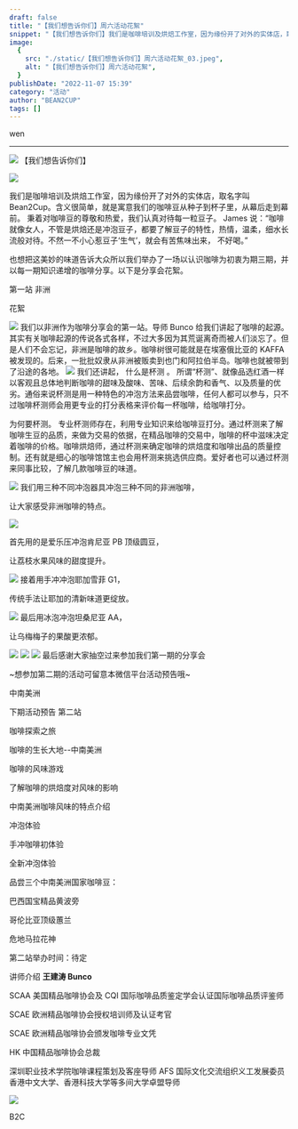 ```yaml
---
draft: false
title: "【我们想告诉你们】周六活动花絮"
snippet: "【我们想告诉你们】我们是咖啡培训及烘焙工作室，因为缘份开了对外的实体店，取名字叫Bean2Cup。含"
image:
  {
    src: "./static/【我们想告诉你们】周六活动花絮_03.jpeg",
    alt: "【我们想告诉你们】周六活动花絮",
  }
publishDate: "2022-11-07 15:39"
category: "活动"
author: "BEAN2CUP"
tags: []
---
```


<!-- # 【我们想告诉你们】周六活动花絮 -->

wen

---

![](./static/【我们想告诉你们】周六活动花絮_01.png)
【我们想告诉你们】

![](./static/【我们想告诉你们】周六活动花絮_02.png)

我们是咖啡培训及烘焙工作室，因为缘份开了对外的实体店，取名字叫 Bean2Cup。含义很简单，就是寓意我们的咖啡豆从种子到杯子里，从幕后走到幕前。
秉着对咖啡豆的尊敬和热爱，我们认真对待每一粒豆子。
James 说：“咖啡就像女人，不管是烘焙还是冲泡豆子，都要了解豆子的特性，热情，温柔，细水长流般对待。不然一不小心惹豆子‘生气’，就会有苦焦味出来，
不好喝。”

也想把这美妙的味道告诉大众所以我们举办了一场以认识咖啡为初衷为期三期，并以每一期知识递增的咖啡分享。以下是分享会花絮。

第一站 非洲

花絮

![](./static/【我们想告诉你们】周六活动花絮_03.jpeg)
我们以非洲作为咖啡分享会的第一站。导师 Bunco 给我们讲起了咖啡的起源。其实有关咖啡起源的传说各式各样，不过大多因为其荒诞离奇而被人们淡忘了。但是人们不会忘记，非洲是咖啡的故乡。咖啡树很可能就是在埃塞俄比亚的 KAFFA 被发现的。后来，一批批奴隶从非洲被贩卖到也门和阿拉伯半岛。咖啡也就被带到了沿途的各地。
![](./static/【我们想告诉你们】周六活动花絮_04.jpeg)
我们还讲起， 什么是杯测 。
所谓“杯测”、就像品选红酒一样以客观且总体地判断咖啡的甜味及酸味、苦味、后续余韵和香气、以及质量的优劣。通俗来说杯测是用一种特色的冲泡方法来品尝咖啡，任何人都可以参与，只不过咖啡杯测师会用更专业的打分表格来评价每一杯咖啡，给咖啡打分。

为何要杯测。
专业杯测师存在，利用专业知识来给咖啡豆打分。通过杯测来了解咖啡生豆的品质，来做为交易的依据，在精品咖啡的交易中，咖啡的杯中滋味决定着咖啡的价格。咖啡烘焙师，通过杯测来确定咖啡的烘焙度和咖啡出品的质量控制。还有就是细心的咖啡馆馆主也会用杯测来挑选供应商。爱好者也可以通过杯测来同事比较，了解几款咖啡豆的味道。

![](./static/【我们想告诉你们】周六活动花絮_05.jpeg)
我们用三种不同冲泡器具冲泡三种不同的非洲咖啡，

让大家感受非洲咖啡的特点。

![](./static/【我们想告诉你们】周六活动花絮_06.jpeg)

首先用的是爱乐压冲泡肯尼亚 PB 顶级圆豆，

让荔枝水果风味的甜度提升。

![](./static/【我们想告诉你们】周六活动花絮_07.jpeg)
接着用手冲冲泡耶加雪菲 G1，

传统手法让耶加的清新味道更绽放。

![](./static/【我们想告诉你们】周六活动花絮_08.jpeg)
最后用冰泡冲泡坦桑尼亚 AA，

让乌梅梅子的果酸更浓郁。

![](./static/【我们想告诉你们】周六活动花絮_09.jpeg)
![](./static/【我们想告诉你们】周六活动花絮_10.jpeg)
![](./static/【我们想告诉你们】周六活动花絮_11.jpeg)
最后感谢大家抽空过来参加我们第一期的分享会

~想参加第二期的活动可留意本微信平台活动预告哦~

中南美洲

下期活动预告 第二站

咖啡探索之旅

咖啡的生长大地--中南美洲

咖啡的风味游戏

了解咖啡的烘焙度对风味的影响

中南美洲咖啡风味的特点介绍

冲泡体验

手冲咖啡初体验

全新冲泡体验

品尝三个中南美洲国家咖啡豆：

巴西国宝精品黄波旁

哥伦比亚顶级蕙兰

危地马拉花神

第二站举办时间：待定

讲师介绍
**王建涛 Bunco**

SCAA 美国精品咖啡协会及 CQI 国际咖啡品质鉴定学会认证国际咖啡品质评鉴师

SCAE 欧洲精品咖啡协会授权培训师及认证考官

SCAE 欧洲精品咖啡协会颁发咖啡专业文凭

HK 中国精品咖啡协会总裁

深圳职业技术学院咖啡课程策划及客座导师 AFS 国际文化交流组织义工发展委员 香港中文大学、香港科技大学等多间大学卓盟导师

![](./static/【我们想告诉你们】周六活动花絮_12.jpeg)

B2C
